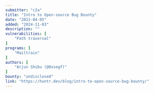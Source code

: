 ```yaml
---
submitter: "c2a"
title: "Intro to Open-source Bug Bounty"
date: "2021-04-05"
added: "2024-11-03"
description: ""
vulnerabilities: [
    "Path traversal"
]
programs: [
    "Mailtrain"
]
authors: [
    "Arjun Shibu (@0xsegf)"
]
bounty: "undisclosed"
link: "https://huntr.dev/blog/intro-to-open-source-bug-bounty/"
---
```




